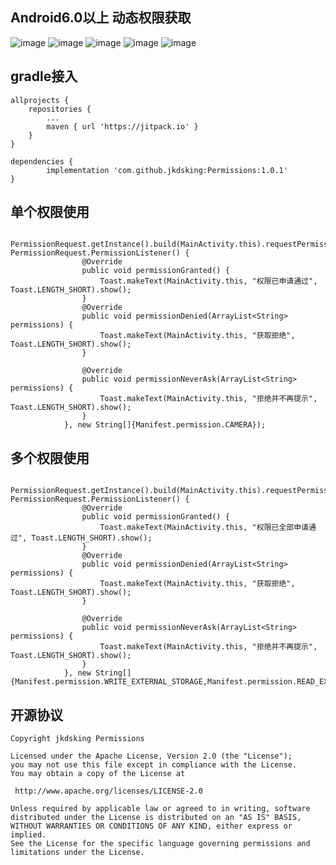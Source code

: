 ##  Android6.0以上 动态权限获取
![image](https://github.com/jkdsking/Permissions/blob/master/png/1.jpg)
![image](https://github.com/jkdsking/Permissions/blob/master/png/2.jpg)
![image](https://github.com/jkdsking/Permissions/blob/master/png/3.jpg)
![image](https://github.com/jkdsking/Permissions/blob/master/png/4.jpg)
![image](https://github.com/jkdsking/Permissions/blob/master/png/5.jpg)
 
  ## gradle接入
	
	allprojects {
		repositories {
			...
			maven { url 'https://jitpack.io' }
		}
	}
	
	dependencies {
	        implementation 'com.github.jkdsking:Permissions:1.0.1'
	}

 ## 单个权限使用
                 PermissionRequest.getInstance().build(MainActivity.this).requestPermission(new PermissionRequest.PermissionListener() {
                    @Override
                    public void permissionGranted() {
                        Toast.makeText(MainActivity.this, "权限已申请通过", Toast.LENGTH_SHORT).show();
                    }
                    @Override
                    public void permissionDenied(ArrayList<String> permissions) {
                        Toast.makeText(MainActivity.this, "获取拒绝", Toast.LENGTH_SHORT).show();
                    }

                    @Override
                    public void permissionNeverAsk(ArrayList<String> permissions) {
                        Toast.makeText(MainActivity.this, "拒绝并不再提示", Toast.LENGTH_SHORT).show();
                    }
                }, new String[]{Manifest.permission.CAMERA});
## 多个权限使用                
   		PermissionRequest.getInstance().build(MainActivity.this).requestPermission(new PermissionRequest.PermissionListener() {
                    @Override
                    public void permissionGranted() {
                        Toast.makeText(MainActivity.this, "权限已全部申请通过", Toast.LENGTH_SHORT).show();
                    }
                    @Override
                    public void permissionDenied(ArrayList<String> permissions) {
                        Toast.makeText(MainActivity.this, "获取拒绝", Toast.LENGTH_SHORT).show();
                    }

                    @Override
                    public void permissionNeverAsk(ArrayList<String> permissions) {
                        Toast.makeText(MainActivity.this, "拒绝并不再提示", Toast.LENGTH_SHORT).show();
                    }
                }, new String[]{Manifest.permission.WRITE_EXTERNAL_STORAGE,Manifest.permission.READ_EXTERNAL_STORAGE,Manifest.permission.RECORD_AUDIO});
 
 
 ## 开源协议
```
Copyright jkdsking Permissions

Licensed under the Apache License, Version 2.0 (the "License");
you may not use this file except in compliance with the License.
You may obtain a copy of the License at

 http://www.apache.org/licenses/LICENSE-2.0

Unless required by applicable law or agreed to in writing, software
distributed under the License is distributed on an "AS IS" BASIS,
WITHOUT WARRANTIES OR CONDITIONS OF ANY KIND, either express or implied.
See the License for the specific language governing permissions and
limitations under the License.
```        
 
